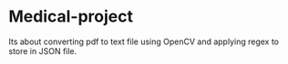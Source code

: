 # Medical-project
Its about converting pdf to text file using OpenCV and applying regex to store in JSON file.
